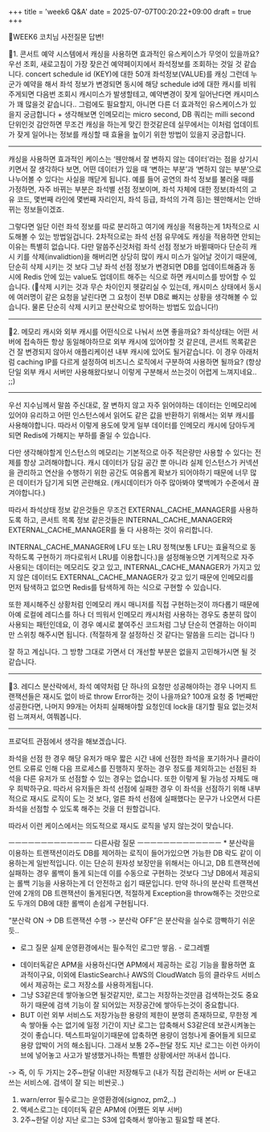 +++
title = 'week6 Q&A'
date = 2025-07-07T00:20:22+09:00
draft = true
+++

🔵WEEK6 코치님 사전질문 답변!

🍎1. 콘서트 예약 시스템에서 캐싱을 사용하면 효과적인 유스케이스가 무엇이 있을까요?
우선 조회, 새로고침이 가장 잦은건 예약페이지에서 좌석정보를 조회하는 것일 것 같습니다. 
concert schedule id (KEY)에 대한 50개 좌석정보(VALUE)를 캐싱
그런데 누군가 예약을 해서 좌석 정보가 변경되면 동시에 해당 schedule id에 대한 캐시를 비워주게되면 다음번 조회시 캐시미스가 발생할테고, 
예약변경이 잦게 일어난다면 캐시미스가 꽤 많을것 같습니다..
그럼에도 필요할지, 아니면 다른 더 효과적인 유스케이스가 있을지 궁금합니다
+
생각해보면 인메모리는 micro second, DB 쿼리는 milli second 단위인것 감안하면 
무조건 캐싱을 하는게 맞긴 한것같은데
실무에서는 이처럼 업데이트가 잦게 일어나는 정보를 캐싱할 때 효율을 높이기 위한 방법이 있을지 궁금합니다. 

---
캐싱을 사용하면 효과적인 케이스는 ‘웬만해서 잘 변하지 않는 데이터’라는 점을 상기시키면서 잘 생각하다 보면, 어떤 데이터가 있을 때 ‘변하는 부분’과 ‘변하지 않는 부분’으로 나누어볼 수 있다는 사실을 깨닫게 됩니다.
예를 들어 공연의 좌석 정보를 불러올 때를 가정하면, 자주 바뀌는 부분은 좌석별 선점 정보이며, 좌석 자체에 대한 정보(좌석의 고유 코드, 몇번째 라인에 몇번째 자리인지, 좌석 등급, 좌석의 가격 등)는 웬만해서는 안바뀌는 정보들이겠죠.

그렇다면 일단 이런 좌석 정보를 따로 분리하고 여기에 캐싱을 적용하는게 1차적으로 시도해볼 수 있는 방법일겁니다.
2차적으로는 좌석 선점 유무에도 캐싱을 적용하면 안되는 이유는 특별히 없습니다. 다만 말씀주신것처럼 좌석 선점 정보가 바뀔때마다 단순히 캐시 키를 삭제(invalidtion)을 해버리면 상당히 많이 캐시 미스가 일어날 것이기 때문에, 단순히 삭제 시키는 것 보다 그냥 좌석 선점 정보가 변경되면 DB를 업데이트해줌과 동시에 Redis 안에 있는 value도 업데이트 해주는 식으로 하면 캐시미스를 방어할 수 있습니다. 
(🔺삭제 시키는 것과 무슨 차이인지 헷갈리실 수 있는데, 캐시미스 상태에서 동시에 여러명이 같은 요청을 날린다면 그 요청이 전부 DB로 빠지는 상황을 생각해볼 수 있습니다. 물론 단순히 삭제 시키고 분산락으로 방어하는 방법도 있습니다!) 

---
🍎2. 메모리 캐시와 외부 캐시를 어떤식으로 나눠서 쓰면 좋을까요?
좌석상태는 어떤 서버에 접속하든 항상 동일해야하므로 외부 캐시에 있어야할 것 같은데,
콘서트 목록같은건 잘 변경되지 않아서 애플리케이션 내부 캐시에 있어도 될거같습니다. 
이 경우 아래처럼 caching IP를 다르게 설정하여 비즈니스 로직에서 구분하여 사용하면 될까요?
(항상 단일 외부 캐시 서버만 사용해왔다보니 이렇게 구분해서 쓰는것이 어렵게 느껴지네요.. ;;)

---
우선 지수님께서 말씀 주신대로, 잘 변하지 않고 자주 읽어야하는 데이터는 인메모리에 있어야 유리하고 어떤 인스턴스에서 읽어도 같은 값을 반환하기 위해서는 외부 캐시를 사용해야합니다.
따라서 이렇게 용도에 맞게 일부 데이터를 인메모리 캐시에 담아두게 되면 Redis에 가해지는 부하를 줄일 수 있습니다.

다만 생각해야할게 인스턴스의 메모리는 기본적으로 아주 적은량만 사용할 수 있다는 전제를 항상 고려해야합니다.
캐시 데이터가 담길 공간 뿐 아니라 실제 인스턴스가 커넥션을 관리하고 연산을 수행하기 위한 공간도 여유롭게 확보가 되어야하기 때문에 너무 많은 데이터가 담기게 되면 곤란해요. (캐시데이터가 아주 많아봐야 몇백메가 수준에서 끊겨야합니다.)

따라서 좌석상태 정보 같은것들은 무조건 EXTERNAL_CACHE_MANAGER를 사용하도록 하고,
콘서트 목록 정보 같은것들은 INTERNAL_CACHE_MANAGER와 EXTERNAL_CACHE_MANAGER를 둘 다 사용하는 것이 유리합니다.

INTERNAL_CACHE_MANAGER에 LFU 또는 LRU 정책(보통 LFU는 효율적으로 동작하도록 구현하기 까다로워서 LRU를 이용합니다.)을 설정해놓으면 기계적으로 자주 사용되는 데이터는 메모리도 갖고 있고, INTERNAL_CACHE_MANAGER가 가지고 있지 않은 데이터도 EXTERNAL_CACHE_MANAGER가 갖고 있기 때문에
인메모리를 먼저 탐색하고 없으면 Redis를 탐색하게 하는 식으로 구현할 수 있습니다.

또한 제시해주신 상황처럼 인메모리 캐시 매니저를 직접 구현하는것이 까다롭기 때문에 아예 로컬에 레디스를 하나 더 띄워서 인메모리 캐시처럼 사용하는 경우도 충분히 많이 사용되는 패턴인데요,
이 경우 예시로 붙여주신 코드처럼 그냥 단순히 연결하는 아이피만 스위칭 해주시면 됩니다. (적절하게 잘 설정하신 것 같다는 말씀을 드리는 겁니다 !)

잘 하고 계십니다. 그 방향 그대로 가면서 더 개선할 부분은 없을지 고민해가시면 될 것 같습니다.

---
🍎3. 레디스 분산락에서, 좌석 예약처럼 단 하나의 요청만 성공해야하는 경우
나머지 트랜잭션들은 재시도 없이 바로 throw Error하는 것이 나을까요? 
100개 요청 중 1번째만 성공한다면, 나머지 99개는 어차피 실패해야할 요청인데 lock을 대기할 필요 없는것처럼 느껴져서, 여쭤봅니다.

---
프로덕트 관점에서 생각을 해보겠습니다.

좌석을 선점 한 경우 해당 유저가 매우 짧은 시간 내에 선점한 좌석을 포기하거나 클라이언트 오류로 인해 다음 프로세스를 진행하지 못하는 경우 정도를 제외하고는 선점된 좌석을 다른 유저가 또 선점할 수 있는 경우는 없습니다. 또한 이렇게 될 가능성 자체도 매우 희박하구요.
따라서 유저들은 좌석 선점에 실패한 경우 이 좌석을 선점하기 위해 내부적으로 재시도 로직이 도는 것 보다, 얼른 좌석 선점에 실패했다는 문구가 나오면서 다른 좌석을 선점할 수 있도록 해주는 것을 더 원할겁니다.

따라서 이런 케이스에서는 의도적으로 재시도 로직을 넣지 않는것이 맞습니다.


ㅡㅡㅡㅡㅡㅡㅡㅡㅡㅡㅡㅡㅡ 다른사람 질문 ㅡㅡㅡㅡㅡㅡㅡㅡㅡㅡㅡㅡㅡ
*
분산락을 이용하는 트랜잭션이라도 DB를 제어하는 로직이 들어가있으면 가능한 DB 락도 같이 이용하는게 일반적입니다. 이는 단순히 원자성 보장만을 위해서는 아니고, DB 트랜잭션에 실패하는 경우 롤백이 돌게 되는데 이를 수동으로 구현하는 것보다 그냥 DB에서 제공되는 롤백 기능을 사용하는게 더 안전하고 쉽기 때문입니다.
만약 하나의 분산락 트랜잭션 안에 2개의 DB 트랜잭션이 돌게된다면, 적절하게 Exception을 throw해주는 것만으로도 두개의 DB에 대한 롤백이 손쉽게 구현됩니다.

“분산락 ON -> DB 트랜잭션 수행 -> 분산락 OFF”은
분산락을 실수로 깜빡하기 쉬운듯..

* 로그 질문
실제 운영환경에서는 필수적인 로그만 쌓음. - 로그레벨
- 데이터독같은 APM을 사용하신다면 APM에서 제공하는 로깅 기능을 활용하면 효과적이구요, 이외에 ElasticSearch나 AWS의 CloudWatch 등의 클라우드 서비스에서 제공하는 로그 저장소를 사용하게됩니다.
- 그냥 S3같은데 쌓아놓으면 될것같지만, 로그는 저장하는것만큼 검색하는것도 중요하기 때문에 검색 기능이 잘 되어있는 저장공간에 쌓아두는것이 중요합니다.
- BUT 이런 외부 서비스도 저장가능한 용량의 제한이 분명히 존재하므로, 무한정 계속 쌓아둘 수는 없기에 일정 기간이 지난 로그는 압축해서 S3같은데 보관시켜놓는것이 좋습니다.
텍스트파일이기때문에 압축하면 용량이 엄청나게 줄어들게 되므로 용량 압박이 거의 해소됩니다.
그래서 보통 2주~한달 정도 지난 로그는 이런 아카이브에 넣어놓고 사고가 발생했거나하는 특별한 상황에서만 꺼내서 씁니다. 

-> 즉, 이 두 가지는 2주~한달 이내만 저장해두고 (내가 직접 관리하는 서버 or 돈내고 쓰는 서비스에. 검색이 잘 되는 비싼곳..)
1. warn/error 필수로그는 운영환경에(signoz, pm2,..)
2. 액세스로그는 데이터독 같은 APM에 (어쨌든 외부 서버)
3. 2주~한달 이상 지난 로그는 S3에 압축해서 쌓아놓고 필요할 때 본다.

